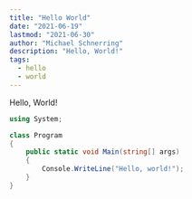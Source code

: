 ```yaml
---
title: "Hello World"
date: "2021-06-19"
lastmod: "2021-06-30"
author: "Michael Schnerring"
description: "Hello, World!"
tags:
  - hello
  - world
---
```


Hello, World!

```csharp
using System;

class Program
{
    public static void Main(string[] args)
    {
        Console.WriteLine("Hello, world!");
    }
}
```
